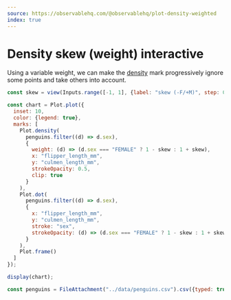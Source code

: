 ```yaml
---
source: https://observablehq.com/@observablehq/plot-density-weighted
index: true
---
```


# Density skew (weight) interactive

Using a variable weight, we can make the [density](https://observablehq.com/plot/marks/density) mark progressively ignore some points and take others into account.

```js
const skew = view(Inputs.range([-1, 1], {label: "skew (-F/+M)", step: 0.01}));
```

```js echo
const chart = Plot.plot({
  inset: 10,
  color: {legend: true},
  marks: [
    Plot.density(
      penguins.filter((d) => d.sex),
      {
        weight: (d) => (d.sex === "FEMALE" ? 1 - skew : 1 + skew),
        x: "flipper_length_mm",
        y: "culmen_length_mm",
        strokeOpacity: 0.5,
        clip: true
      }
    ),
    Plot.dot(
      penguins.filter((d) => d.sex),
      {
        x: "flipper_length_mm",
        y: "culmen_length_mm",
        stroke: "sex",
        strokeOpacity: (d) => (d.sex === "FEMALE" ? 1 - skew : 1 + skew)
      }
    ),
    Plot.frame()
  ]
});

display(chart);
```

```js echo
const penguins = FileAttachment("../data/penguins.csv").csv({typed: true});
```
